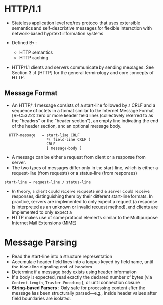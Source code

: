 # HTTP/1.1


- Stateless application level req/res protocol that uses extensible semantics and self-descriptive messages for flexible interaction with network-based hyprtext information systems
- Defined By :
  - HTTP semantics
  - HTTP caching

- HTTP/1.1 clients and servers communicate by sending messages. See Section 3 of [HTTP] for the general terminology and core concepts of HTTP.

## Message Format

- An HTTP/1.1 message consists of a start-line followed by a CRLF and a sequence of octets in a format similar to the Internet Message Format [RFC5322]: zero or more header field lines (collectively referred to as the "headers" or the "header section"), an empty line indicating the end of the header section, and an optional message body.

```
  HTTP-message   = start-line CRLF
                   *( field-line CRLF )
                   CRLF
                   [ message-body ]
```
- A message can be either a request from client or a response from server.
- The two types of messages differ only in the start-line, which is either a request-line (from requests) or a status-line (from responses)


```
start-line = request-line / status-line
```
- In theory, a client could receive requests and a server could receive responses, distinguishing them by their different start-line formats. In practice, servers are implemented to only expect a request (a response is interpreted as an unknown or invalid request method), and clients are implemented to only expect a
- HTTP makes use of some protocol elements similar to the Multipurpose Internet Mail Extensions (MIME)

# Message Parsing

- Read the start-line into a structure representation
- Accumulate header field lines into a loopup keyed by field name, until the blank line signaling end-of-headers
- Determine if a message body exists using header information
- If a body is expected, read exactly the declared number of bytes (via `Content-Length`, `Trasfer-Encoding`  ), or until connection closure
- **String-based Parsers** : Only safe for processing content after the message has been structurally parsed—e.g., inside header values after field boundaries are isolated.

